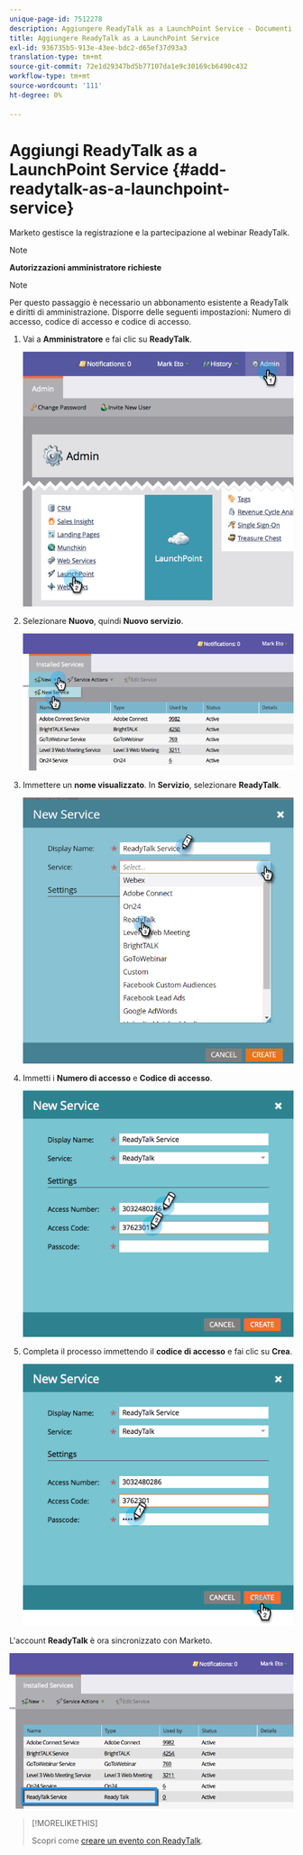 ```yaml
---
unique-page-id: 7512278
description: Aggiungere ReadyTalk as a LaunchPoint Service - Documenti Marketo - Documentazione del prodotto
title: Aggiungere ReadyTalk as a LaunchPoint Service
exl-id: 936735b5-913e-43ee-bdc2-d65ef37d93a3
translation-type: tm+mt
source-git-commit: 72e1d29347bd5b77107da1e9c30169cb6490c432
workflow-type: tm+mt
source-wordcount: '111'
ht-degree: 0%

---
```


# Aggiungi ReadyTalk as a LaunchPoint Service {#add-readytalk-as-a-launchpoint-service}

Marketo gestisce la registrazione e la partecipazione al webinar ReadyTalk.

>[!NOTE]
>
>**Autorizzazioni amministratore richieste**

>[!NOTE]
>
>Per questo passaggio è necessario un abbonamento esistente a ReadyTalk e diritti di amministrazione. Disporre delle seguenti impostazioni: Numero di accesso, codice di accesso e codice di accesso.

1. Vai a **Amministratore** e fai clic su **ReadyTalk**.

   ![](assets/image2015-4-23-10-3a50-3a23.png)

1. Selezionare **Nuovo**, quindi **Nuovo servizio**.

   ![](assets/readytalk-new-service.png)

1. Immettere un **nome visualizzato**. In **Servizio**, selezionare **ReadyTalk**.

   ![](assets/new-service-readytalk.png)

1. Immetti i **Numero di accesso** e **Codice di accesso**.

   ![](assets/image2015-4-24-18-3a53-3a2.png)

1. Completa il processo immettendo il **codice di accesso** e fai clic su **Crea**.

   ![](assets/image2015-4-24-18-3a53-3a38.png)

L&#39;account **ReadyTalk** è ora sincronizzato con Marketo.

![](assets/readytalk.png)

>[!MORELIKETHIS]
>
>Scopri come [creare un evento con ReadyTalk](/help/marketo/product-docs/demand-generation/events/create-an-event/create-an-event-with-readytalk.md).
